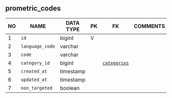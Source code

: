 
prometric_codes
----------------------------


NO | NAME | DATA TYPE | PK | FK | COMMENTS
---|------|-----------|----|----|-------------------
1|`id` | bigint | V |  | 
2|`language_code` | varchar |  |  | 
3|`code` | varchar |  |  | 
4|`category_id` | bigint |  | [`categories`](categories.md) | 
5|`created_at` | timestamp |  |  | 
6|`updated_at` | timestamp |  |  | 
7|`non_targeted` | boolean |  |  | 
